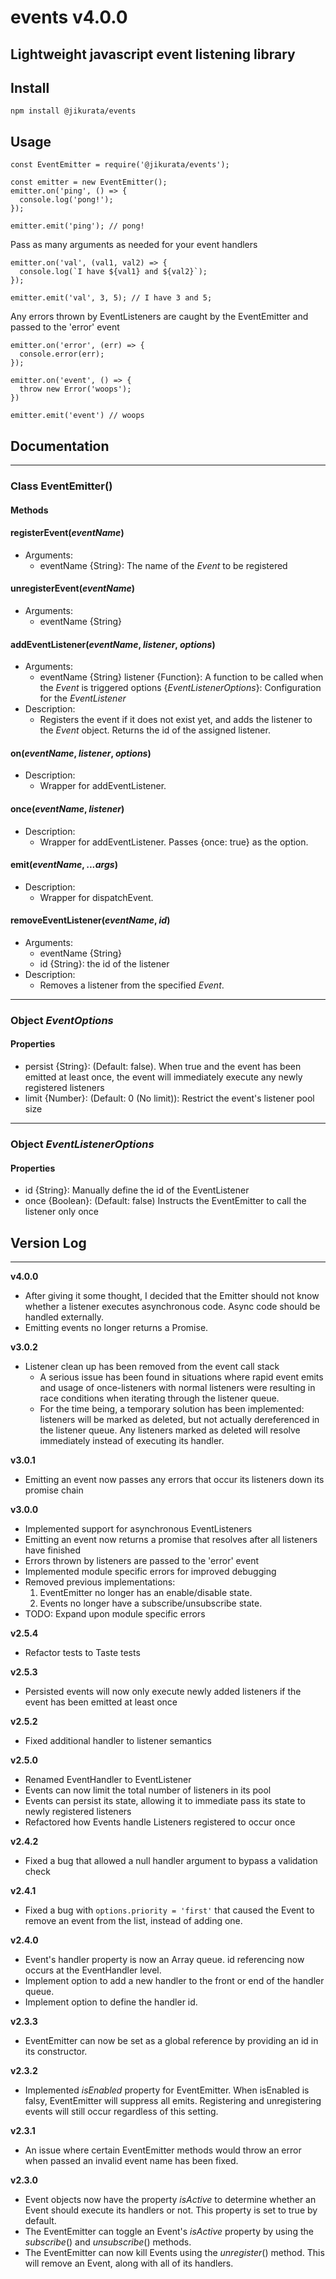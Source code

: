 # events v4.0.0
Lightweight javascript event listening library
---
## Install
```
npm install @jikurata/events
```
## Usage
```
const EventEmitter = require('@jikurata/events');

const emitter = new EventEmitter();
emitter.on('ping', () => {
  console.log('pong!');
});

emitter.emit('ping'); // pong!
```
Pass as many arguments as needed for your event handlers
```
emitter.on('val', (val1, val2) => {
  console.log(`I have ${val1} and ${val2}`);
});

emitter.emit('val', 3, 5); // I have 3 and 5;
```
Any errors thrown by EventListeners are caught by the EventEmitter and passed to the 'error' event
```
emitter.on('error', (err) => {
  console.error(err);
});

emitter.on('event', () => {
  throw new Error('woops');
})

emitter.emit('event') // woops
```
## Documentation
---
### **Class** EventEmitter() ###
#### Methods ####
#### **registerEvent**(*eventName*) ####
- Arguments:
  - eventName {String}: The name of the *Event* to be registered

#### **unregisterEvent**(*eventName*) ####
- Arguments:
  - eventName {String}


#### **addEventListener**(*eventName*, *listener*, *options*) ####
- Arguments:
  - eventName {String}
    listener {Function}: A function to be called when the *Event* is triggered
    options {*EventListenerOptions*}: Configuration for the *EventListener*
- Description:
  - Registers the event if it does not exist yet, and adds the listener to the *Event* object. Returns the id of the assigned listener.


#### **on**(*eventName*, *listener*, *options*) ####
- Description:
  - Wrapper for addEventListener.

#### **once**(*eventName*, *listener*) ####
- Description: 
  - Wrapper for addEventListener. Passes {once: true} as the option.

#### **emit**(*eventName*, *...args*) ####
- Description:
  - Wrapper for dispatchEvent.

#### **removeEventListener**(*eventName*, *id*) ####
- Arguments:
  - eventName {String}
  - id {String}: the id of the listener
- Description:
  - Removes a listener from the specified *Event*.
---
### **Object** *EventOptions* ###
#### Properties ####
  - persist {String}: (Default: false). When true and the event has been emitted at least once, the event will immediately execute any newly registered listeners
  - limit {Number}: (Default: 0 (No limit)): Restrict the event's listener pool size
---
### **Object** *EventListenerOptions* ###
#### Properties ####
  -  id {String}: Manually define the id of the EventListener
  -  once {Boolean}: (Default: false) Instructs the EventEmitter to call the listener only once

## Version Log
---
**v4.0.0**
- After giving it some thought, I decided that the Emitter should not know whether a listener executes asynchronous code. Async code should be handled externally.
- Emitting events no longer returns a Promise.

**v3.0.2**
- Listener clean up has been removed from the event call stack
  - A serious issue has been found in situations where rapid event emits and usage of once-listeners with normal listeners were resulting in race conditions when iterating through the listener queue.
  - For the time being, a temporary solution has been implemented: listeners will be marked as deleted, but not actually dereferenced in the listener queue. Any listeners marked as deleted will resolve immediately instead of executing its handler.

**v3.0.1**
- Emitting an event now passes any errors that occur its listeners down its promise chain

**v3.0.0**
- Implemented support for asynchronous EventListeners
- Emitting an event now returns a promise that resolves after all listeners have finished
- Errors thrown by listeners are passed to the 'error' event
- Implemented module specific errors for improved debugging
- Removed previous implementations:
  1. EventEmitter no longer has an enable/disable state.
  2. Events no longer have a subscribe/unsubscribe state.
- TODO: Expand upon module specific errors


**v2.5.4**
- Refactor tests to Taste tests

**v2.5.3**
- Persisted events will now only execute newly added listeners if the event has been emitted at least once

**v2.5.2**
- Fixed additional handler to listener semantics

**v2.5.0**
- Renamed EventHandler to EventListener
- Events can now limit the total number of listeners in its pool
- Events can persist its state, allowing it to immediate pass its state to newly registered listeners
- Refactored how Events handle Listeners registered to occur once

**v2.4.2**
- Fixed a bug that allowed a null handler argument to bypass a validation check

**v2.4.1**
- Fixed a bug with ```options.priority = 'first'``` that caused the Event to remove an event from the list, instead of adding one.

**v2.4.0**
- Event's handler property is now an Array queue. id referencing now occurs at the EventHandler level.
- Implement option to add a new handler to the front or end of the handler queue.
- Implement option to define the handler id.

**v2.3.3**
- EventEmitter can now be set as a global reference by providing an id in its constructor.

**v2.3.2**
- Implemented *isEnabled* property for EventEmitter. When isEnabled is falsy, EventEmitter will suppress all emits. Registering and unregistering events will still occur regardless of this setting.

**v2.3.1**
- An issue where certain EventEmitter methods would throw an error when passed an invalid event name has been fixed.

**v2.3.0**
- Event objects now have the property *isActive* to determine whether an Event should execute its handlers or not. This property is set to true by default.
- The EventEmitter can toggle an Event's *isActive* property by using the *subscribe*() and *unsubscribe*() methods.
- The EventEmitter can now kill Events using the *unregister*() method. This will remove an Event, along with all of its handlers.
